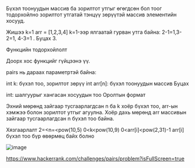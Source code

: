 Бүхэл тоонуудын массив ба зорилтот утгыг өгөгдсөн бол тоог тодорхойлно 
зорилтот утгатай тэнцүү зөрүүтэй массив элементийн хосууд.

Жишээ 
k=1
arr = [1,2,3,4]
k=1-ээр ялгаатай гурван утга байна: 2-1=1,3-2=1, 4-3=1 . Буцах 3.

Функцийн тодорхойлолт

Доорх хос функцийг гүйцээнэ үү.

pairs нь дараах параметртэй байна:

int k: бүхэл тоо, зорилтот зөрүү
int arr[n]: бүхэл тоонуудын массив
Буцах

int: шалгуурыг хангасан хосуудын тоо
Оролтын формат

Эхний мөрөнд зайгаар тусгаарлагдсан n ба k хоёр бүхэл тоо, arr-ын хэмжээ болон зорилтот утгыг агуулна.
Хоёр дахь мөрөнд arr массивын зайгаар тусгаарлагдсан n бүхэл тоо байна.

Хязгаарлалт
2=<n=<pow(10,5)
0<k<pow(10,9)
0<arr[i]<pow(2,31)-1
arr[i] бүхэл тоо бүр өвөрмөц байх болно




![image](https://github.com/user-attachments/assets/d3a3aff5-0d15-4871-8a10-acadabade1fc)

https://www.hackerrank.com/challenges/pairs/problem?isFullScreen=true
